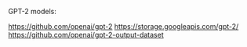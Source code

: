 GPT-2 models: 

https://github.com/openai/gpt-2
https://storage.googleapis.com/gpt-2/
https://github.com/openai/gpt-2-output-dataset
